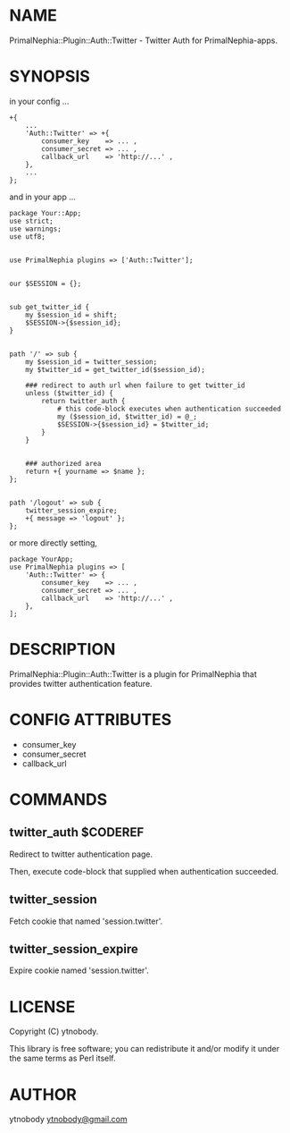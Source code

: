 # NAME

PrimalNephia::Plugin::Auth::Twitter - Twitter Auth for PrimalNephia-apps.

# SYNOPSIS

in your config ...

    +{
        ...
        'Auth::Twitter' => +{
            consumer_key    => ... ,
            consumer_secret => ... ,
            callback_url    => 'http://...' ,
        },
        ...
    };

and in your app ...

    package Your::App;
    use strict;
    use warnings;
    use utf8;
    

    use PrimalNephia plugins => ['Auth::Twitter'];
    

    our $SESSION = {};
    

    sub get_twitter_id {
        my $session_id = shift;
        $SESSION->{$session_id};
    }
    

    path '/' => sub {
        my $session_id = twitter_session;
        my $twitter_id = get_twitter_id($session_id);

        ### redirect to auth url when failure to get twitter_id
        unless ($twitter_id) {
            return twitter_auth {
                # this code-block executes when authentication succeeded
                my ($session_id, $twitter_id) = @_;
                $SESSION->{$session_id} = $twitter_id;
            } 
        }
        

        ### authorized area
        return +{ yourname => $name };
    };
    

    path '/logout' => sub {
        twitter_session_expire;
        +{ message => 'logout' };
    };

or more directly setting,

    package YourApp;
    use PrimalNephia plugins => [
        'Auth::Twitter' => {
            consumer_key    => ... ,
            consumer_secret => ... ,
            callback_url    => 'http://...' ,
        },
    ];

# DESCRIPTION

PrimalNephia::Plugin::Auth::Twitter is a plugin for PrimalNephia that provides twitter authentication feature.

# CONFIG ATTRIBUTES

- consumer\_key
- consumer\_secret
- callback\_url

# COMMANDS

## twitter\_auth $CODEREF

Redirect to twitter authentication page. 

Then, execute code-block that supplied when authentication succeeded.

## twitter\_session

Fetch cookie that named 'session.twitter'.

## twitter\_session\_expire

Expire cookie named 'session.twitter'.

# LICENSE

Copyright (C) ytnobody.

This library is free software; you can redistribute it and/or modify
it under the same terms as Perl itself.

# AUTHOR

ytnobody <ytnobody@gmail.com>
